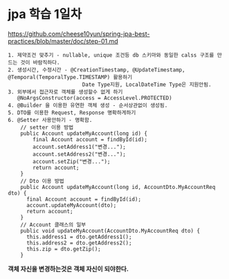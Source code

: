 # jpa 학습 1일차
https://github.com/cheese10yun/spring-jpa-best-practices/blob/master/doc/step-01.md

    1. 제약조건 맞추기 - nullable, unique 조건등 db 스키마와 동일한 calss 구조를 만드는 것이 바람직하다.
    2. 생성시간, 수정시간 - @CreationTimestamp, @UpdateTimestamp, @Temporal(TemporalType.TIMESTAMP) 활용하기
                            Date Type지원, LocalDateTime Type은 지원안됨.
    3. 외부에서 접근자로 객체를 생성할수 없게 하기
       @NoArgsConstructor(access = AccessLevel.PROTECTED)
    4. @Builder 을 이용한 유연한 객체 생성 - 순서상관없이 생성됨.
    5. DTO를 이용한 Request, Response 명확하게하기
    6. @Setter 사용안하기 - 명확함.
        // setter 이용 방법
        public Account updateMyAccount(long id) {
            final Account account = findById(id);
            account.setAddress1("변경...");
            account.setAddress2("변경...");
            account.setZip("변경...");
            return account;
        }
        // Dto 이용 방법
        public Account updateMyAccount(long id, AccountDto.MyAccountReq dto) {
          final Account account = findById(id);
          account.updateMyAccount(dto);
          return account;
        }
        // Account 클래스의 일부
        public void updateMyAccount(AccountDto.MyAccountReq dto) {
          this.address1 = dto.getAddress1();
          this.address2 = dto.getAddress2();
          this.zip = dto.getZip();
        } 
        
**객체 자신을 변경하는것은 객체 자신이 되야한다.**